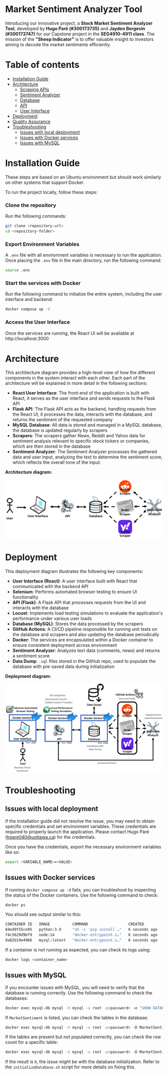 # Market Sentiment Analyzer Tool

Introducing our innovative project, a **Stock Market Sentiment Analyzer Tool**, developed by **Hugo Paré (#300173735)** and **Jayden Bergevin (#300173747)** for our Capstone project in the **SEG4910-4911 class**. The mission of the **"Sheep Indicator"** is to offer valuable insight to investors aiming to decode the market sentiments efficiently.

# Table of contents
* [Installation Guide](#installation-guide)
* [Architecture](#architecture)
  * [Scraping APIs](/scrapers/README.md)
  * [Sentiment Analyzer](/vaderSentiment/README.md)
  * [Database](/db/README.md)
  * [API](/api/README.md)
  * [User Interface](/ui/README.md)
* [Deployment](#deployment)
* [Quality Assurance](/tests/README.md)
* [Troubleshooting](#troubleshooting)
  * [Issues with local deployment](#issues-with-local-deployment)
  * [Issues with Docker services](#issues-with-docker-services)
  * [Issues with MySQL](#issues-with-mysql)

# Installation Guide

These steps are based on an Ubuntu environment but should work similarly on other systems that support Docker.

To run the project locally, follow these steps:

### Clone the repository

Run the following commands:

```bash
git clone <repository-url>
cd <repository-folder>
```

### Export Environment Variables

A `.env` file with all environment variables is necessary to run the application. Once placing the `.env` file in the main directory, run the following command:

```bash
source .env
```

### Start the services with Docker

Run the following command to initialize the entire system, including the user interface and backend:

```bash
docker compose up -d
```

### Access the User Interface

Once the services are running, the React UI will be available at http://localhost:3000

# Architecture

This architecture diagram provides a high-level view of how the different components in the system interact with each other. Each part of the architecture will be explained in more detail in the following sections:
* **React User Interface**: The front-end of the application is built with React, it serves as the user interface and sends requests to the Flask API
* **Flask API**: The Flask API acts as the backend, handling requests from the React UI, it processes the data, interacts with the database, and returns the sentiment of the requested company
* **MySQL Database**: All data is stored and managed in a MySQL database, the database is updated regularly by scrapers
* **Scrapers**: The scrapers gather News, Reddit and Yahoo data for sentiment analysis relevant to specific stock tickers or companies, which are then stored in the database
* **Sentiment Analyzer**: The Sentiment Analyzer processes the gathered data and user input, analyzing the text to determine the sentiment score, which reflects the overall tone of the input.

**Architecture diagram:**

![image](./docs/architecture-diagram.png)

# Deployment

This deployment diagram illustrates the following key components:
* **User Interface (React)**: A user interface built with React that communicated with the backend API
* **Selenium**: Performs automated browser testing to ensure UI functionality
* **API (Flask)**: A Flask API that processes requests from the UI and interacts with the database
* **Locust**: Implements load testing simulations to evaluate the application's performance under various user loads
* **Database (MySQL)**: Stores the data processed by the scrapers
* **GitHub Actions**: A CI/CD pipeline responsible for running unit tests on the database and scrapers and also updating the database periodically
* **Docker**: The services are encapsulated within a Docker container to ensure consistent deployment across environment
* **Sentiment Analyzer**: Analyzes text data (comments, news) and returns a sentiment score
* **Data Dump**: `.sql` files stored in the GitHub repo, used to populate the database with pre-saved data during initialization

**Deployment diagram:**

![image](./docs/deployment-diagram.png)

# Troubleshooting

## Issues with local deployment

If the installation guide did not resolve the issue, you may need to obtain specific credentials and set environment variables. These credentials are required to properly launch the application. Please contact Hugo Paré (hpare040@uottawa.ca) for the credentials.

Once you have the credentials, export the necessary environment variables like so:

```bash
export <VARIABLE_NAME>=<VALUE>
```

## Issues with Docker services

If running `docker compose up -d` fails, you can troubleshoot by inspecting the status of the Docker containers. Use the following command to check:
```bash
docker ps
```

You should see output similar to this:
```bash
CONTAINER ID   IMAGE          COMMAND                  CREATED         STATUS         PORTS                                                    NAMES
84ed9f55ce95   python:3.9     "sh -c 'pip install …"   6 seconds ago   Up 5 seconds   0.0.0.0:5000->5000/tcp, :::5000->5000/tcp                api
f4c5629d9bf9   node:14        "docker-entrypoint.s…"   6 seconds ago   Up 5 seconds   0.0.0.0:3000->3000/tcp, :::3000->3000/tcp                react-ui
da82b19e4966   mysql:latest   "docker-entrypoint.s…"   6 seconds ago   Up 5 seconds   33060/tcp, 0.0.0.0:3307->3306/tcp, [::]:3307->3306/tcp   mysql-db
```

If a container is not running as expected, you can check its logs using:
```bash
docker logs <container_name>
```

## Issues with MySQL

If you encounter issues with MySQL, you will need to verify that the database is running correctly. Use the following command to check the databases:
```bash
docker exec mysql-db mysql -h mysql -u root -p<password> -e "SHOW DATABASES;"
```

If `MarketSentiment` is listed, you can check the tables in the database:
```bash
docker exec mysql-db mysql -h mysql -u root -p<password> -D MarketSentiment -e "SHOW TABLES;"
```

If the tables are present but not populated correctly, you can check the row count for a specific table:
```bash
docker exec mysql-db mysql -h mysql -u root -p<password> -D MarketSentiment -e "SELECT COUNT(*) FROM REDDIT_NVDA_DATA;"
```

If the result is `0`, the issue might be with the database initialization. Refer to the `initializeDatabase.sh` script for more details on fixing this.
